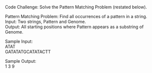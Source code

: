 Code Challenge: Solve the Pattern Matching Problem (restated below).

Pattern Matching Problem: Find all occurrences of a pattern in a string.<br>
    Input: Two strings, Pattern and Genome.<br>
    Output: All starting positions where Pattern appears as a substring of Genome. 
    
Sample Input:<br>
    ATAT<br>
    GATATATGCATATACTT
    
Sample Output:<br>
    1 3 9      
